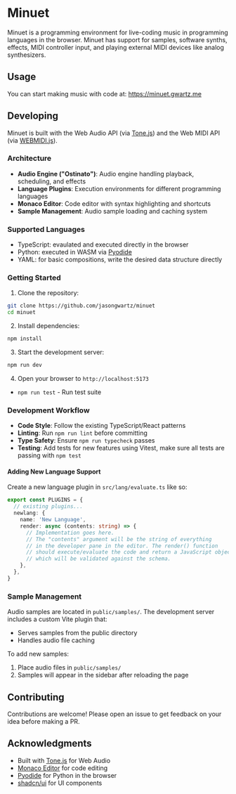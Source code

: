 # Minuet

Minuet is a programming environment for live-coding music in programming languages in the browser. Minuet has support for samples, software synths, effects, MIDI controller input, and playing external MIDI devices like analog synthesizers.

## Usage

You can start making music with code at: https://minuet.gwartz.me

## Developing

Minuet is built with the Web Audio API (via [Tone.js](https://tonejs.github.io/)) and the Web MIDI API (via [WEBMIDI.js](https://webmidijs.org/)).

### Architecture

- **Audio Engine ("Ostinato")**: Audio engine handling playback, scheduling, and effects
- **Language Plugins**: Execution environments for different programming languages
- **Monaco Editor**: Code editor with syntax highlighting and shortcuts
- **Sample Management**: Audio sample loading and caching system

### Supported Languages

- TypeScript: evaulated and executed directly in the browser
- Python: executed in WASM via [Pyodide](https://pyodide.org/)
- YAML: for basic compositions, write the desired data structure directly

### Getting Started

1. Clone the repository:

```bash
git clone https://github.com/jasongwartz/minuet
cd minuet
```

2. Install dependencies:

```bash
npm install
```

3. Start the development server:

```bash
npm run dev
```

4. Open your browser to `http://localhost:5173`

- `npm run test` - Run test suite

### Development Workflow

- **Code Style**: Follow the existing TypeScript/React patterns
- **Linting**: Run `npm run lint` before committing
- **Type Safety**: Ensure `npm run typecheck` passes
- **Testing**: Add tests for new features using Vitest, make sure all tests are passing with `npm test`

#### Adding New Language Support

Create a new language plugin in `src/lang/evaluate.ts` like so:

```typescript
export const PLUGINS = {
  // existing plugins...
  newlang: {
    name: 'New Language',
    render: async (contents: string) => {
      // Implementation goes here.
      // The "contents" argument will be the string of everything
      // in the developer pane in the editor. The render() function
      // should execute/evaluate the code and return a JavaScript object,
      // which will be validated against the schema.
    },
  },
}
```

### Sample Management

Audio samples are located in `public/samples/`. The development server includes a custom Vite plugin that:

- Serves samples from the public directory
- Handles audio file caching

To add new samples:

1. Place audio files in `public/samples/`
1. Samples will appear in the sidebar after reloading the page

## Contributing

Contributions are welcome! Please open an issue to get feedback on your idea before making a PR.

## Acknowledgments

- Built with [Tone.js](https://tonejs.github.io/) for Web Audio
- [Monaco Editor](https://microsoft.github.io/monaco-editor/) for code editing
- [Pyodide](https://pyodide.org/) for Python in the browser
- [shadcn/ui](https://ui.shadcn.com/) for UI components

